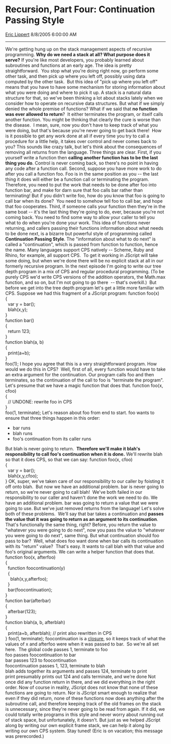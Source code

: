 <div id="page">

# Recursion, Part Four: Continuation Passing Style

[Eric Lippert](https://social.msdn.microsoft.com/profile/Eric%20Lippert) 8/8/2005 6:00:00 AM

-----

<div id="content">

We're getting hung up on the stack management aspects of recursive programming. **Why do we need a stack at all? What purpose does it serve?** If you're like most developers, you probably learned about subroutines and functions at an early age. The idea is pretty straightforward.  You stop what you're doing right now, go perform some other task, and then pick up where you left off, possibly using data computed by the other task.  But this idea of "pick up where you left off" means that you have to have some mechanism for storing information about what you were doing and where to pick it up. A stack is a natural data structure for that, so we've been thinking a lot about stacks lately when we consider how to operate on recursive data structures. But what if we simply denied the whole premise of functions? What if we said that **no function was ever allowed to return**?  It either terminates the program, or itself calls another function. You might be thinking that clearly the cure is worse than the disease.  I mean, sure, now you don't have to keep track of what you were doing, but that's because you're never going to get back there\!  How is it possible to get any work done at all if every time you try to call a procedure for a little help, it takes over control and never comes back to you? This sounds like crazy talk, but let's think about the consequences of removing all returns from the language. Three things are clear. First, if you yourself write a function then **calling another function has to be the last thing you do**. Control is never coming back, so there's no point in having any code after a function call. Second, suppose you have more work to do after you call a function foo. Foo is in the same position as you -- the last thing it does will either be a function call or terminating the program. Therefore, you need to put the work that needs to be done after foo into function bar, and make for darn sure that foo calls bar rather than terminating\! But if you didn't write foo, how do you know that foo is going to call bar when its done?  You need to somehow tell foo to call bar, and hope that foo cooperates. Third, if someone calls your function then they're in the same boat -- it's the last thing they're going to do, ever, because you're not coming back. You need to find some way to allow your caller to tell you what to do when you're done your work. This idea of functions never returning, and callers passing their functions information about what needs to be done next, is a bizarre but powerful style of programming called **Continuation Passing Style**. The "information about what to do next" is called a "continuation", which is passed from function to function, hence the name. Many languages support CPS natively -- Scheme, Ruby and Rhino, for example, all support CPS.  To get it working in JScript will take some doing, but when we're done there will be no explicit stack at all in our formerly recursive program. In the next episode I'm going to write our tree depth program in a mix of CPS and regular procedural programming. (To be purely CPS we'd write CPS versions of the addition operators, the Math.max function, and so on, but I'm not going to go there  -- that's overkill.)  But before we get into the tree depth program let's get a little more familiar with CPS. Suppose we had this fragment of a JScript program: function foo(x)  
{  
  var y = bar();  
  blah(x,y);  
}  
function bar()  
{  
  return 123;  
}  
function blah(a, b)  
{  
  print(a+b);  
}  
foo(1); I hope you agree that this is a very straightforward program. How would we do this in CPS?  Well, first of all, every function would have to take an extra argument for the continuation. Our program calls foo and then terminates, so the continuation of the call to foo is "terminate the program".  Let's presume that we have a magic function that does that. function foo(x, cfoo)  
{  
  // UNDONE: rewrite foo in CPS  
}  
foo(1, terminate); Let's reason about foo from end to start. foo wants to ensure that three things happen in this order:

  - bar runs
  - blah runs
  - foo's continuation from its caller runs

But blah is never going to return.  **Therefore we'll make it blah's responsibility to call foo's continuation when it is done.** We'll rewrite blah so that it does CPS, so that we can say: function foo(x, cfoo)  
{  
  var y = bar();  
  blah(x,y,cfoo);  
} OK, super, we've taken care of our responsibility to our caller by foisting it off onto blah.  But now we have an additional problem. bar is never going to return, so we're never going to call blah\!  We've both failed in our responsibility to our caller and haven't done the work we need to do. We have an additional problem. bar was going to return a value that we were going to use. But we've just removed returns from the language\! Let's solve both of these problems.  We'll say that bar takes a continuation and **passes the value that it was going to return as an argument to its continuation**. That's functionally the same thing, right? Before, you return the value to "whatever you were going to do next", now you pass the value to "whatever you were going to do next", same thing. But what continuation should foo pass to bar?  Well, what does foo want done when bar calls its continuation with its "return" value?  That's easy. It wants to call blah with that value and foo's original arguments. We can write a helper function that does that. function foo(x, afterfoo)  
{  
  function foocontinuation(y)  
  {  
    blah(x,y,afterfoo);  
  }  
  bar(foocontinuation);  
}  
function bar(afterbar)  
{  
  afterbar(123);  
}  
function blah(a, b, afterblah)  
{  
  print(a+b, afterblah); // print also rewritten in CPS  
} foo(1, terminate); foocontinuation is a [closure](http://blogs.msdn.com/ericlippert/archive/2003/09/17/53028.aspx), so it keeps track of what the values of x and afterfoo were when it was passed to bar.  So we're all set here.  The global code passes 1, terminate to foo   
foo passes foocontinuation to bar  
bar passes 123 to foocontinuation   
foocontinuation passes 1, 123, terminate to blah  
blah adds together its arguments and passes 124, terminate to print  
print presumably prints out 124 and calls terminate, and we're done Not once did any function return in there, and we did everything in the right order. Now of course in reality, JScript does not know that none of these functions are going to return. Nor is JScript smart enough to realize that even if they did return, none of these functions now does anything after the subroutine call, and therefore keeping track of the old frames on the stack is unnecessary, since they're never going to be read from again. If it did, we could totally write programs in this style and never worry about running out of stack space, but unfortunately, it doesn't. But just as we helped JScript along by writing our own explicit frame stack, we can help it along by writing our own CPS system. Stay tuned\! (Eric is on vacation; this message was prerecorded.)

</div>

</div>

